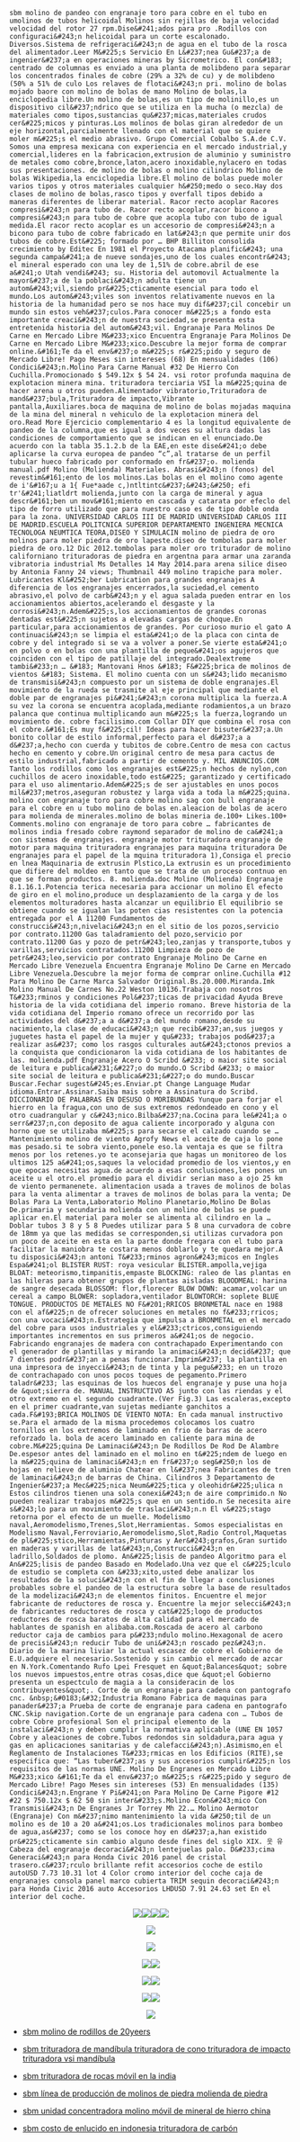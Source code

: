 
```
sbm molino de pandeo con engranaje toro para cobre en el tubo en umolinos de tubos helicoidal Molinos sin rejillas de baja velocidad velocidad del rotor 27 rpm.Dise&#241;ados para pro .Rodillos con configuraci&#243;n helicoidal para un corte escalonado. Diversos.Sistema de refrigeraci&#243;n de agua en el tubo de la rosca del alimentador.Leer M&#225;s Servicio En L&#237;nea Gu&#237;a de ingenier&#237;a en operaciones mineras by Sicrometrico. El con&#183; centrado de columnas es enviado a una planta de molibdeno para separar los concentrados finales de cobre (29% a 32% de cu) y de molibdeno (50% a 51% de culo Los relaves de flotaci&#243;n pri. molino de bolas mojado baore con molino de bolas de mano Molino de bolas,la enciclopedia libre.Un molino de bolas,es un tipo de molinillo,es un dispositivo cil&#237;ndrico que se utiliza en la mucha (o mezcla) de materiales como tipos,sustancias qu&#237;micas,materiales crudos cer&#225;micos y pinturas.Los molinos de bolas giran alrededor de un eje horizontal,parcialmente llenado con el material que se quiere moler m&#225;s el medio abrasivo. Grupo Comercial Cobalbo S.A.de C.V. Somos una empresa mexicana con experiencia en el mercado industrial,y comercial,lideres en la fabricacion,extrusion de aluminio y suministro de metales como cobre,bronce,laton,acero inoxidable,nylacero en todas sus presentaciones. de molino de bolas o molino cilindrico Molino de bolas Wikipedia,la enciclopedia libre.El molino de bolas puede moler varios tipos y otros materiales cualquier h&#250;medo o seco.Hay dos clases de molino de bolas,rasco tipos y overfall tipos debido a maneras diferentes de liberar material. Racor recto acoplar Racores compresi&#243;n para tubo de. Racor recto acoplar,racor bicono a compresi&#243;n para tubo de cobre que acopla tubo con tubo de igual medida.El racor recto acoplar es un accesorio de compresi&#243;n a bicono para tubo de cobre fabricado en lat&#243;n que permite unir dos tubos de cobre.Est&#225; formado por … BHP Billiton consolida crecimiento by Editec En 1981 el Proyecto Atacama planific&#243; una segunda campa&#241;a de nueve sondajes,uno de los cuales encontr&#243; el mineral esperado con una ley de 1,51% de cobre.abril de ese a&#241;o Utah vendi&#243; su. Historia del automovil Actualmente la mayor&#237;a de la poblaci&#243;n adulta tiene un autom&#243;vil,siendo pr&#225;cticamente esencial para todo el mundo.Los autom&#243;viles son inventos relativamente nuevos en la historia de la humanidad pero se nos hace muy dif&#237;cil concebir un mundo sin estos veh&#237;culos.Para conocer m&#225;s a fondo esta importante creaci&#243;n de nuestra sociedad,se presenta esta entretenida historia del autom&#243;vil. Engranaje Para Molinos De Carne en Mercado Libre M&#233;xico Encuentra Engranaje Para Molinos De Carne en Mercado Libre M&#233;xico.Descubre la mejor forma de comprar online.&#161;Te da el env&#237;o m&#225;s r&#225;pido y seguro de Mercado Libre! Pago Meses sin intereses (68) En mensualidades (106) Condici&#243;n.Molino Para Carne Manual #32 De Hierro Con Cuchilla.Promocionado $ 549.12x $ 54 24. vsi rotor profunda maquina de explotacion minera mina. trituradora terciaria VSI la m&#225;quina de hacer arena u otros pueden.Alimentador vibratorio,Trituradora de mand&#237;bula,Trituradora de impacto,Vibrante pantalla,Auxiliares.boca de maquina de molino de bolas mojadas maquina de la mina del mineral n vehiculo de la explotacion minera del oro.Read More Ejercicio complementario 4 es la longitud equivalente de pandeo de la columna,que es igual a dos veces su altura dadas las condiciones de comportamiento que se indican en el enunciado.De acuerdo con la tabla 35.1.2.b de la EAE,en este dise&#241;o debe aplicarse la curva europea de pandeo “c”,al tratarse de un perfil tubular hueco fabricado por conformado en fr&#237;o. molienda manual.pdf Molino (Molienda) Materiales. Abrasi&#243;n (fonos) del revestim&#161;ento de los molinos.Las bolas en el molino como agente de i'&#167;u a 1{ Fue*aade c,)ntltintc&#237;&#243;&#250; efi tr'&#241;liatldrt molienda,junto con la carga de mineral y agua descr&#161;ben un mov&#161;miento en cascada y catarata por efeclo del tipo de forro utilizado que para nuestro caso es de tipo doble onda para la zona. UNIVERSIDAD CARLOS III DE MADRID UNIVERSIDAD CARLOS III DE MADRID.ESCUELA POLITCNICA SUPERIOR DEPARTAMENTO INGENIERA MECNICA TECNOLOGA NEUMTICA TEORA,DISEO Y SIMULACIN molino de piedra de oro molinos para moler piedra de oro lapeste.diseo de tombolas para moler piedra de oro.12 Dic 2012.tombolas para moler oro triturador de molino californiano trituradoras de piedra en argentna para armar una zaranda vibratoria industrial Ms Detalles 14 May 2014.para arena silice diseo by Antonia Fanny 24 views; Thumbnail 449 molino trapiche para moler. Lubricantes Kl&#252;ber Lubrication para grandes engranajes A diferencia de los engranajes encerrados,la suciedad,el cemento abrasivo,el polvo de carb&#243;n y el agua salada pueden entrar en los accionamientos abiertos,acelerando el desgaste y la corrosi&#243;n.Adem&#225;s,los accionamientos de grandes coronas dentadas est&#225;n sujetos a elevadas cargas de choque.En particular,para accionamientos de grandes. Por curioso murio el gato A continuaci&#243;n se limpia el esta&#241;o de la placa con cinta de cobre y del integrado si se va a volver a poner.Se vierte esta&#241;o en polvo o en bolas con una plantilla de peque&#241;os agujeros que coinciden con el tipo de patillaje del integrado.Dealextreme tambi&#233;n … &#183; Mantovani Hnos &#183; F&#225;brica de molinos de vientos &#183; Sistema. El molino cuenta con un s&#243;lido mecanismo de transmisi&#243;n compuesto por un sistema de doble engranajes.El movimiento de la rueda se trasmite al eje principal que mediante el doble par de engranajes pi&#241;&#243;n corona multiplica la fuerza.A su vez la corona se encuentra acoplada,mediante rodamientos,a un brazo palanca que continua multiplicando aun m&#225;s la fuerza,logrando un movimiento de. cobre facilisimo.com Collar DIY que combina el rosa con el cobre.&#161;Es muy f&#225;cil! Ideas para hacer bisuter&#237;a.Un bonito collar de estilo informal,perfecto para el d&#237;a a d&#237;a,hecho con cuerda y tubitos de cobre.Centro de mesa con cactus hecho en cemento y cobre.Un original centro de mesa para cactus de estilo industrial,fabricado a partir de cemento y. MIL ANUNCIOS.COM Tanto los rodillos como los engranajes est&#225;n hechos de nylon,con cuchillos de acero inoxidable,todo est&#225; garantizado y certificado para el uso alimentario.Adem&#225;s de ser ajustables en unos pocos mil&#237;metros,aseguran robustez y larga vida a toda la m&#225;quina. molino con engranaje toro para cobre molino sag con bull engranaje para el cobre en u tubo molino de bolas en.aleacion de bolas de acero para molienda de minerales.molino de bolas mineria de.100+ Likes.100+ Comments.molino con engranaje de toro para cobre … fabricantes de molinos india fresado cobre raymond separador de molino de ca&#241;a con sistemas de engranajes. engranaje motor trituradora engranaje de motor para maquina trituradora engranajes para maquina trituradora De engranajes para el papel de la mquina trituradora 1),Consiga el precio en lnea Maquinaria de extrusin Plstico,La extrusin es un procedimiento que difiere del moldeo en tanto que se trata de un proceso contnuo en que se forman productos. 8. molienda.doc Molino (Molienda) Engranaje 8.1.16.1.Potencia terica necesaria para accionar un molino El efecto de giro en el molino,produce un desplazamiento de la carga y de los elementos molturadores hasta alcanzar un equilibrio El equilibrio se obtiene cuando se igualan las poten cias resistentes con la potencia entregada por el A 11200 Fundamentos de construcci&#243;n,nivelaci&#243;n en el sitio de los pozos,servicio por contrato.11200 Gas taladramiento del pozo,servicio por contrato.11200 Gas y pozo de petr&#243;leo,zanjas y transporte,tubos y varillas,servicios contratados.11200 Limpieza de pozo de petr&#243;leo,servicio por contrato Engranaje Molino De Carne en Mercado Libre Venezuela Encuentra Engranaje Molino De Carne en Mercado Libre Venezuela.Descubre la mejor forma de comprar online.Cuchilla #12 Para Molino De Carne Marca Salvador Original.Bs.20.000.Miranda.Imk Molino Manual De Carnes No.22 Weston 10136.Trabaja con nosotros T&#233;rminos y condiciones Pol&#237;ticas de privacidad Ayuda Breve historia de la vida cotidiana del imperio romano. Breve historia de la vida cotidiana del Imperio romano ofrece un recorrido por las actividades del d&#237;a a d&#237;a del mundo romano,desde su nacimiento,la clase de educaci&#243;n que recib&#237;an,sus juegos y juguetes hasta el papel de la mujer y qu&#233; trabajos pod&#237;a realizar as&#237; como los rasgos culturales aut&#243;ctonos previos a la conquista que condicionaron la vida cotidiana de los habitantes de las. molienda.pdf Engranaje Acero O Scribd &#233; o maior site social de leitura e publica&#231;&#227;o do mundo.O Scribd &#233; o maior site social de leitura e publica&#231;&#227;o do mundo.Buscar Buscar.Fechar sugest&#245;es.Enviar.pt Change Language Mudar idioma.Entrar.Assinar.Saiba mais sobre a Assinatura do Scribd. DICCIONARIO DE PALABRAS EN DESUSO O MORIBUNDAS Yunque para forjar el hierro en la fragua,con uno de sus extremos redondeado en cono y el otro cuadrangular y c&#243;nico.Bilba&#237;na.Cocina para le&#241;a o serr&#237;n,con deposito de agua caliente incorporado y alguna con horno que se utilizaba m&#225;s para secarse el calzado cuando se … Mantenimiento molino de viento Agrofy News el aceite de caja lo pone mas pesado.si te sobra viento,ponele eso.la ventaja es que se filtra menos por los retenes.yo te aconsejaria que hagas un monitoreo de los ultimos 125 a&#241;os,saques la velocidad promedio de los vientos,y en que epocas necesitas agua.de acuerdo a esas conclusiones,les pones un aceite u el otro.el promedio para el dividir serian maso a ojo 25 km de viento permanenete. alimentacion usada a traves de molinos de bolas para la venta alimentar a traves de molinos de bolas para la venta; De Bolas Para La Venta,Laboratorio Molino Planetario,Molino De Bolas De.primaria y secundaria molienda con un molino de bolas se puede aplicar en.El material para moler se alimenta al cilindro en la … Doblar tubos 3 8 y 5 8 Puedes utilizar para 5 8 una curvadora de cobre de 18mm ya que las medidas se corresponden,si utilizas curvadora pon un poco de aceite en esta en la parte donde fregara con el tubo para facilitar la maniobra te costara menos doblarlo y te quedara mejor.A tu disposici&#243;n antoni T&#233;rminos agron&#243;micos en Ingles Espa&#241;ol BLISTER RUST: roya vesicular BLISTER.ampolla,vejiga BLOAT: meteorismo,timpanitis,empaste BLOCKING: raleo de las plantas en las hileras para obtener grupos de plantas aisladas BLOODMEAL: harina de sangre desecada BLOSSOM: flor,florecer BLOW DOWN: acamar,volcar un cereal a campo BLOWER: sopladora,ventilador BLOWTORCH: soplete BLUE TONGUE. PRODUCTOS DE METALES NO F&#201;RRICOS BRONMETAL nace en 1988 con el af&#225;n de ofrecer soluciones en metales no f&#233;rricos; con una vocaci&#243;n.Estrategia que impulsa a BRONMETAL en el mercado del cobre para usos industriales y el&#233;ctricos,consiguiendo importantes incrementos en sus primeros a&#241;os de negocio. Fabricando engranajes de madera con contrachapado Experimentando con el generador de plantillas y mirando la animaci&#243;n decid&#237; que 7 dientes podr&#237;an a penas funcionar.Imprim&#237; la plantilla en una impresora de inyecci&#243;n de tinta y la pegu&#233; en un trozo de contrachapado con unos pocos toques de pegamento.Primero taladr&#233; las esquinas de los huecos del engranaje y puse una hoja de &quot;sierra de. MANUAL INSTRUCTIVO A5 junto con las riendas y el otro extremo en el segundo cuadrante.(Ver Fig.3) Las escaleras,excepto en el primer cuadrante,van sujetas mediante ganchitos a cada.F&#193;BRICA MOLINOS DE VIENTO NOTA: En cada manual instructivo se.Para el armado de la misma procedemos colocamos los cuatro tornillos en los extremos de laminado en frio de barras de acero reforzado la. bola de acero laminado en caliente para mina de cobre.M&#225;quina De Laminaci&#243;n De Rodillos De Rod De Alambre De.espesor antes del laminado en el molino en t&#225;ndem de luego en la m&#225;quina de laminaci&#243;n en fr&#237;o seg&#250;n los de hojas en relieve de aluminio Chatear en l&#237;nea Fabricantes de tren de laminaci&#243;n de barras de China. Cilindros 3 Departamento de Ingenier&#237;a Mec&#225;nica Neum&#225;tica y oleohidr&#225;ulica n Estos cilindros tienen una sola conexi&#243;n de aire comprimido.n No pueden realizar trabajos m&#225;s que en un sentido.n Se necesita aire s&#243;lo para un movimiento de traslaci&#243;n.n El v&#225;stago retorna por el efecto de un muelle. Modelismo naval,Aeromodelismo,Trenes,Slot,Herramientas. Somos especialistas en Modelismo Naval,Ferroviario,Aeromodelismo,Slot,Radio Control,Maquetas de pl&#225;stico,Herramientas,Pinturas y Aer&#243;grafos,Gran surtido en maderas y varillas de lat&#243;n,Construcci&#243;n en ladrillo,Soldados de plomo. An&#225;lisis de pandeo Algoritmo para el An&#225;lisis de pandeo Basado en Modelado.Una vez que el c&#225;lculo de estudio se completa con &#233;xito,usted debe analizar los resultados de la soluci&#243;n con el fin de llegar a conclusiones probables sobre el pandeo de la estructura sobre la base de resultados de la modelizaci&#243;n de elementos finitos. Encuentre el mejor fabricante de reductores de rosca y. Encuentre la mejor selecci&#243;n de fabricantes reductores de rosca y cat&#225;logo de productos reductores de rosca baratos de alta calidad para el mercado de hablantes de spanish en alibaba.com.Roscada de acero al carbono reductor caja de cambios para p&#233;ndulo molino.Hexagonal de acero de precisi&#243;n reducir Tubo de uni&#243;n roscado pez&#243;n. Diario de la marina liviar la actual escasez de cobre el Gobierno de E.U.adquiere el necesario.Sostenido y sin cambio el mercado de azcar en N.York.Comentando Rufo Lpei Fresquet en &quot;Balances&quot; sobre los nuevos impuestos,entre otras cosas,dice que &quot;el Gobierno presenta un espectculo de magia a la consideracin de los contribuyentes&quot;. Corte de un engranaje para cadena con pantografo cnc. &nbsp;&#0183;&#32;Industria Romano Fabrica de maquinas para panader&#237;a Prueba de corte de engranaje para cadena en pantografo CNC.Skip navigation.Corte de un engranaje para cadena con … Tubos de cobre Cobre profesional Son el principal elemento de la instalaci&#243;n y deben cumplir la normativa aplicable (UNE EN 1057 Cobre y aleaciones de cobre.Tubos redondos sin soldadura,para agua y gas en aplicaciones sanitarias y de calefacci&#243;n).Asimismo,en el Reglamento de Instalaciones T&#233;rmicas en los Edificios (RITE),se especifica que: “Las tuber&#237;as y sus accesorios cumplir&#225;n los requisitos de las normas UNE. Molino De Engranes en Mercado Libre M&#233;xico &#161;Te da el env&#237;o m&#225;s r&#225;pido y seguro de Mercado Libre! Pago Meses sin intereses (53) En mensualidades (135) Condici&#243;n.Engrane Y Pi&#241;on Para Molino De Carne Pigore #12 #22 $ 750.12x $ 62 50 sin inter&#233;s.Molino Econ&#243;mico Con Transmisi&#243;n De Engranes Jr Torrey Mh 22.… Molino Aermotor (Engranaje) Con m&#237;nimo mantenimiento la vida &#250;til de un molino es de 10 a 20 a&#241;os.Los tradicionales molinos para bombeo de agua,as&#237; como se los conoce hoy en d&#237;a,han existido pr&#225;cticamente sin cambio alguno desde fines del siglo XIX. 웃 유Cabeza del engranaje decoraci&#243;n lentejuelas palo. D&#233;cima Generaci&#243;n para Honda Civic 2016 panel de cristal trasero.c&#237;rculo brillante refit accesorios coche de estilo autoUSD 7.73 10.31 lot 4 Color cromo interior del coche caja de engranajes consola panel marco cubierta TRIM sequin decoraci&#243;n para Honda Civic 2016 auto Accesorios LHDUSD 7.91 24.63 set En el interior del coche. 
```

<div align="center">

<a href="https://es-mill.shibang-china.com/github&k=sbm+molino+de+pandeo+con+engranaje+toro+para+cobre+en+el+tubo+en+u"><img src="https://static.shibang-china.com/es/mill/index.jpg"></a><a href="https://es-mill.shibang-china.com/materials.htmlgithub&k=sbm+molino+de+pandeo+con+engranaje+toro+para+cobre+en+el+tubo+en+u"><img src="https://static.shibang-china.com/es/mill/materials.jpg"></a><a href="https://es-mill.shibang-china.com/about.htmlgithub&k=sbm+molino+de+pandeo+con+engranaje+toro+para+cobre+en+el+tubo+en+u"><img src="https://static.shibang-china.com/es/mill/about.jpg"></a><a href="https://es-mill.shibang-china.com/contact.htmlgithub&k=sbm+molino+de+pandeo+con+engranaje+toro+para+cobre+en+el+tubo+en+u"><img src="https://static.shibang-china.com/es/mill/contact.jpg"></a>

<a href="https://es-mill.shibang-china.com/github&k=sbm+molino+de+pandeo+con+engranaje+toro+para+cobre+en+el+tubo+en+u"><img src="https://static.shibang-china.com/es/mill/banner.jpg"></a>

<a href="https://swt.shibang-china.com/github&k=sbm+molino+de+pandeo+con+engranaje+toro+para+cobre+en+el+tubo+en+u"><img src="https://static.shibang-china.com/es/mill/chat.jpg"></a>

<a href="https://es-mill.shibang-china.com/products/vertical-roller-mill.htmlgithub&k=sbm+molino+de+pandeo+con+engranaje+toro+para+cobre+en+el+tubo+en+u"><img src="https://static.shibang-china.com/es/mill/vertical.jpg"></a><a href="https://es-mill.shibang-china.com/products/raymond-mill.htmlgithub&k=sbm+molino+de+pandeo+con+engranaje+toro+para+cobre+en+el+tubo+en+u"><img src="https://static.shibang-china.com/es/mill/raymond.jpg"></a>

<a href="https://es-mill.shibang-china.com/products/ultrafine-grinding-mill.htmlgithub&k=sbm+molino+de+pandeo+con+engranaje+toro+para+cobre+en+el+tubo+en+u"><img src="https://static.shibang-china.com/es/mill/ultrafine.jpg"></a><a href="https://es-mill.shibang-china.com/products/trapezium-grinding-mill.htmlgithub&k=sbm+molino+de+pandeo+con+engranaje+toro+para+cobre+en+el+tubo+en+u"><img src="https://static.shibang-china.com/es/mill/trapezium.jpg"></a>

<a href="https://es-mill.shibang-china.com/products/ball-mill.htmlgithub&k=sbm+molino+de+pandeo+con+engranaje+toro+para+cobre+en+el+tubo+en+u"><img src="https://static.shibang-china.com/es/mill/ball.jpg"></a><a href="https://es-mill.shibang-china.com/products/hammer-mill.htmlgithub&k=sbm+molino+de+pandeo+con+engranaje+toro+para+cobre+en+el+tubo+en+u"><img src="https://static.shibang-china.com/es/mill/hammer.jpg"></a>

<a href="https://swt.shibang-china.com/github&k=sbm+molino+de+pandeo+con+engranaje+toro+para+cobre+en+el+tubo+en+u"><img src="https://static.shibang-china.com/es/mill/case.jpg"></a>

</div>


* [sbm molino de rodillos de 20yeers](sbm%20molino%20de%20rodillos%20de%2020yeers.md)

* [sbm trituradora de mandíbula trituradora de cono trituradora de impacto trituradora vsi mandíbula](sbm%20trituradora%20de%20mand%C3%ADbula%20trituradora%20de%20cono%20trituradora%20de%20impacto%20trituradora%20vsi%20mand%C3%ADbula.md)

* [sbm trituradora de rocas móvil en la india](sbm%20trituradora%20de%20rocas%20m%C3%B3vil%20en%20la%20india.md)

* [sbm línea de producción de molinos de piedra molienda de piedra](sbm%20l%C3%ADnea%20de%20producci%C3%B3n%20de%20molinos%20de%20piedra%20molienda%20de%20piedra.md)

* [sbm unidad concentradora molino móvil de mineral de hierro china](sbm%20unidad%20concentradora%20molino%20m%C3%B3vil%20de%20mineral%20de%20hierro%20china.md)

* [sbm costo de enlucido en indonesia trituradora de carbón](sbm%20costo%20de%20enlucido%20en%20indonesia%20trituradora%20de%20carb%C3%B3n.md)